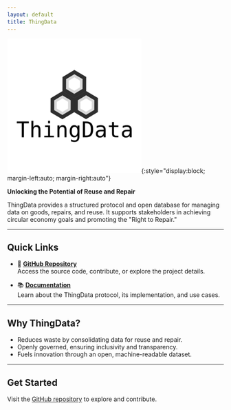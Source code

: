 ```yaml
---
layout: default
title: ThingData
---
```


![ThingData](/assets/images/thingdata-logo-sq.png){:style="display:block; margin-left:auto; margin-right:auto"}


**Unlocking the Potential of Reuse and Repair**

ThingData provides a structured protocol and open database for managing data on goods, repairs, and reuse. It supports stakeholders in achieving circular economy goals and promoting the "Right to Repair."

---

## Quick Links

- 🚀 **[GitHub Repository](https://github.com/reuse-city/thingdata-server)**  
  Access the source code, contribute, or explore the project details.

- 📚 **[Documentation](https://github.com/reuse-city/thingdata-server/wiki/ThingData-Protocol-Specification)**  
  Learn about the ThingData protocol, its implementation, and use cases.

---

## Why ThingData?

- Reduces waste by consolidating data for reuse and repair.
- Openly governed, ensuring inclusivity and transparency.
- Fuels innovation through an open, machine-readable dataset.

---

## Get Started

Visit the [GitHub repository](https://github.com/reuse-city/thingdata-server) to explore and contribute.

